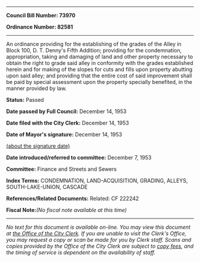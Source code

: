 

********

**Council Bill Number: 73970**
   
**Ordinance Number: 82581**
********

 An ordinance providing for the establishing of the grades of the Alley in Block 100, D. T. Denny's Fifth Addition; providing for the condemnation, appropriation, taking and damaging of land and other property necessary to obtain the right to grade said alley in conformity with the grades established herein and for making of the slopes for cuts and fills upon property abutting upon said alley; and providing that the entire cost of said improvement shall be paid by special assessment upon the property specially benefited, in the manner provided by law.

**Status:** Passed
   
**Date passed by Full Council:** December 14, 1953
   
**Date filed with the City Clerk:** December 14, 1953
   
**Date of Mayor's signature:** December 14, 1953
   
[(about the signature date)](/~public/approvaldate.htm)
   
   
   
**Date introduced/referred to committee:** December 7, 1953
   
**Committee:** Finance and Streets and Sewers
   
   
**Index Terms:** CONDEMNATION, LAND-ACQUISITION, GRADING, ALLEYS, SOUTH-LAKE-UNION, CASCADE

**References/Related Documents:** Related: CF 222242

**Fiscal Note:**_(No fiscal note available at this time)_
********

_No text for this document is available on-line. You may view this document at [the Office of the City Clerk](http://www.seattle.gov/leg/clerk/contactUs.htm). If you are unable to visit the Clerk's Office, you may request a copy or scan be made for you by Clerk staff. Scans and copies provided by the Office of the City Clerk are subject to [copy fees](http://clerk.seattle.gov/~public/clerkfees.htm), and the timing of service is dependent on the availability of staff._

